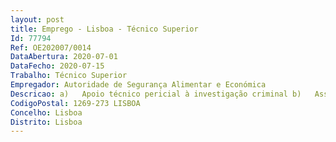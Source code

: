 ```yaml
--- 
layout: post
title: Emprego - Lisboa - Técnico Superior
Id: 77794
Ref: OE202007/0014
DataAbertura: 2020-07-01
DataFecho: 2020-07-15
Trabalho: Técnico Superior
Empregador: Autoridade de Segurança Alimentar e Económica
Descricao: a)	Apoio técnico pericial à investigação criminal b)	Assessoria técnica na supervisão setorial do Branqueamento de Capitais e Financiamento de Terrorismo 
CodigoPostal: 1269-273 LISBOA
Concelho: Lisboa
Distrito: Lisboa
--- 
```

